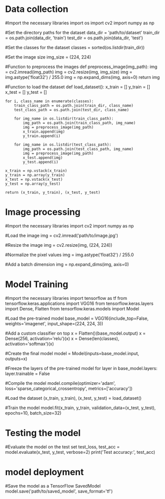 
# Data collection 
#Import the necessary libraries
import os
import cv2
import numpy as np

#Set the directory paths for the dataset
data_dir = 'path/to/dataset'
train_dir = os.path.join(data_dir, 'train')
test_dir = os.path.join(data_dir, 'test')

#Set the classes for the dataset
classes = sorted(os.listdir(train_dir))

#Set the image size
img_size = (224, 224)

#Function to preprocess the images
def preprocess_image(img_path):
    img = cv2.imread(img_path)
    img = cv2.resize(img, img_size)
    img = img.astype('float32') / 255.0
    img = np.expand_dims(img, axis=0)
    return img

#Function to load the dataset
def load_dataset():
    x_train = []
    y_train = []
    x_test = []
    y_test = []

    for i, class_name in enumerate(classes):
        train_class_path = os.path.join(train_dir, class_name)
        test_class_path = os.path.join(test_dir, class_name)

        for img_name in os.listdir(train_class_path):
            img_path = os.path.join(train_class_path, img_name)
            img = preprocess_image(img_path)
            x_train.append(img)
            y_train.append(i)

        for img_name in os.listdir(test_class_path):
            img_path = os.path.join(test_class_path, img_name)
            img = preprocess_image(img_path)
            x_test.append(img)
            y_test.append(i)

    x_train = np.vstack(x_train)
    y_train = np.array(y_train)
    x_test = np.vstack(x_test)
    y_test = np.array(y_test)

    return (x_train, y_train), (x_test, y_test)


# Image processing

#Import the necessary libraries
import cv2
import numpy as np

#Load the image
img = cv2.imread('path/to/image.jpg')

#Resize the image
img = cv2.resize(img, (224, 224))

#Normalize the pixel values
img = img.astype('float32') / 255.0

#Add a batch dimension
img = np.expand_dims(img, axis=0)

# Model Training

#Import the necessary libraries
import tensorflow as tf
from tensorflow.keras.applications import VGG16
from tensorflow.keras.layers import Dense, Flatten
from tensorflow.keras.models import Model

#Load the pre-trained model
base_model = VGG16(include_top=False, weights='imagenet', input_shape=(224, 224, 3))

#Add a custom classifier on top
x = Flatten()(base_model.output)
x = Dense(256, activation='relu')(x)
x = Dense(len(classes), activation='softmax')(x)

#Create the final model
model = Model(inputs=base_model.input, outputs=x)

#Freeze the layers of the pre-trained model
for layer in base_model.layers:
    layer.trainable = False

#Compile the model
model.compile(optimizer='adam', loss='sparse_categorical_crossentropy', metrics=['accuracy'])

#Load the dataset
(x_train, y_train), (x_test, y_test) = load_dataset()

#Train the model
model.fit(x_train, y_train, validation_data=(x_test, y_test), epochs=10, batch_size=32)

# Testing the model
#Evaluate the model on the test set
test_loss, test_acc = model.evaluate(x_test, y_test, verbose=2)
print('Test accuracy:', test_acc)

# model deployment
#Save the model as a TensorFlow SavedModel
model.save('path/to/saved_model', save_format='tf')